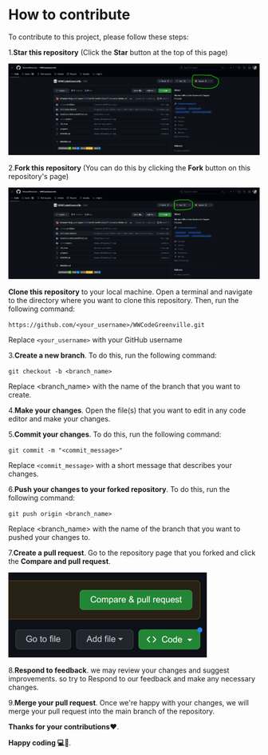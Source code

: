 # How to contribute

To contribute to this project, please follow these steps:

1.**Star  this repository** (Click the **Star** button at the top of this page)

![Point to a star button](/assets/readme/StarRepo.png)

2.**Fork this repository** (You can do this by clicking the **Fork** button on this repository's page)

![Point to a fork button](/assets/readme/forkRepo.png)

**Clone this repository** to your local machine. Open a terminal and navigate to the directory where you want to clone this repository. Then, run the following command:

`https://github.com/<your_username>/WWCodeGreenville.git`

Replace `<your_username>` with your GitHub username

3.**Create a new branch**. To do this, run the following command:

`git checkout -b <branch_name>`

Replace <branch_name> with the name of the branch that you want to create.

4.**Make your changes**. Open the file(s) that you want to edit in any code editor and make your changes.

5.**Commit your changes**. To do this, run the following command:

`git commit -m "<commit_message>"`

Replace `<commit_message>` with a short message that describes your changes.

6.**Push your changes to your forked repository**. To do this, run the following command:

`git push origin <branch_name>`

Replace <branch_name> with the name of the branch that you want to pushed your changes to.

7.**Create a pull request**. Go to the repository page that you forked and click the **Compare and pull request**.

![Point to a Pull request button](/assets/readme/compare-and-pull-request.png)

8.**Respond to feedback**. we may review your changes and suggest improvements. so try to Respond to our feedback and make any necessary changes.

9.**Merge your pull request**. Once we're happy with your changes, we will merge your pull request into the main branch of the repository.

**Thanks for your contributions❤️**.

**Happy coding 💻🥳**.
